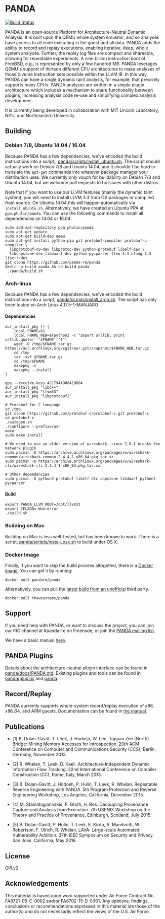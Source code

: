 # PANDA

[![Build Status](https://travis-ci.org/panda-re/panda.svg?branch=master)](https://travis-ci.org/panda-re/panda)

PANDA is an open-source Platform for Architecture-Neutral Dynamic Analysis. It
is built upon the QEMU whole system emulator, and so analyses have access to all
code executing in the guest and all data. PANDA adds the ability to record and
replay executions, enabling iterative, deep, whole system analyses. Further, the
replay log files are compact and shareable, allowing for repeatable experiments.
A nine billion instruction boot of FreeBSD, e.g., is represented by only a few
hundred MB. PANDA leverages QEMU's support of thirteen different CPU
architectures to make analyses of those diverse instruction sets possible within
the LLVM IR. In this way, PANDA can have a single dynamic taint analysis, for
example, that precisely supports many CPUs. PANDA analyses are written in a
simple plugin architecture which includes a mechanism to share functionality
between plugins, increasing analysis code re-use and simplifying complex
analysis development.

It is currently being developed in collaboration with MIT Lincoln
Laboratory, NYU, and Northeastern University.

## Building

###  Debian 7/8, Ubuntu 14.04 / 16.04
Because PANDA has a few dependencies, we've encoded the build instructions into
a script,, [panda/scripts/install\_ubuntu.sh](panda/scripts/install\_ubuntu.sh).
The script should actually work on Debian 7/8 and Ubuntu 14.04, and it
shouldn't be hard to translate the `apt-get` commands into whatever package
manager your distribution uses. We currently only vouch for buildability  on
Debian 7/8 and Ubuntu 14.04, but we welcome pull requests to fix issues with
other distros.

Note that if you want to use our LLVM features (mainly the dynamic taint
system), you will need to install LLVM 3.3 from OS packages or compiled from
source. On Ubuntu 14.04 this will happen automatically via `install_ubuntu.sh`.
Alternatively, we have created an Ubuntu PPA at `ppa:phulin/panda`. You can use
the following commands to install all dependencies on 14.04 or 16.04:

```
sudo add-apt-repository ppa:phulin/panda
sudo apt-get update
sudo apt-get build-dep qemu
sudo apt-get install python-pip git protobuf-compiler protobuf-c-compiler \
  libprotobuf-c0-dev libprotoc-dev python-protobuf libelf-dev \
  libcapstone-dev libdwarf-dev python-pycparser llvm-3.3 clang-3.3 libc++-dev
git clone https://github.com/panda-re/panda
mkdir -p build-panda && cd build-panda
../panda/build.sh
```

### Arch-linux
Because PANDA has a few dependencies, we've encoded the build instructions into
a script, [panda/scripts/install\_arch.sh](panda/scripts/install\_arch.sh).
The script has only been tested on Arch Linux 4.17.5-1-MANJARO

#### Dependencies
```
aur_install_pkg () {
	local FNAME=$1
	local FNAME_WEB=$(python2 -c "import urllib; print urllib.quote('''$FNAME''')")
	wget -O /tmp/$FNAME.tar.gz https://aur.archlinux.org/cgit/aur.git/snapshot/$FNAME_WEB.tar.gz
	cd /tmp
	tar -xvf $FNAME.tar.gz
	cd /tmp/$FNAME
	makepkg -s
	makepkg --install
}

gpg --receive-keys A2C794A986419D8A
aur_install_pkg "libc++"
aur_install_pkg "llvm33"
aur_install_pkg "libprotobuf2"

# Protobuf for C language
cd /tmp
git clone https://github.com/protobuf-c/protobuf-c.git protobuf-c
cd protobuf-c
./autogen.sh
./configure --prefix=/usr
make
sudo make install

# We need to use an older version of wireshark, since 2.5.1 breaks the network plugin
sudo pacman -U https://archive.archlinux.org/packages/w/wireshark-common/wireshark-common-2.4.4-1-x86_64.pkg.tar.xz
sudo pacman -U https://archive.archlinux.org/packages/w/wireshark-cli/wireshark-cli-2.4.4-1-x86_64.pkg.tar.xz

# Other dependencies
sudo pacman -S python2-protobuf libelf dtc capstone libdwarf python2-pycparser
```
#### Build

```
export PANDA_LLVM_ROOT=/opt/llvm33
export CFLAGS=-Wno-error
./build.sh
```

### Building on Mac

Building on Mac is less well-tested, but has been known to work. There is a script,
[panda/scripts/install\_osx.sh](panda/scripts/install\_osx.sh) to build under OS X.

### Docker Image

Finally, if you want to skip the build process altogether, there is a 
[Docker image](https://hub.docker.com/r/pandare/panda). You can get it by running:

    docker pull pandare/panda

Alternatively, you can pull the [latest build from an unofficial](https://hub.docker.com/r/thawsystems/panda) third party.

    docker pull thawsystems/panda

## Support

If you need help with PANDA, or want to discuss the project, you can join our
IRC channel at #panda-re on Freenode, or join the [PANDA mailing
list](http://mailman.mit.edu/mailman/listinfo/panda-users).

We have a basic manual [here](panda/docs/manual.md).

## PANDA Plugins

Details about the architecture-neutral plugin interface can be found in
[panda/docs/PANDA.md](panda/docs/PANDA.md). Existing plugins and tools can be found in
[panda/plugins](panda/plugins) and [panda](panda).

## Record/Replay

PANDA currently supports whole-system record/replay execution of x86, x86\_64,
and ARM guests. Documentation can be found in
[the manual](panda/docs/manual.md#recordreplay-details).

## Publications

* [1] B. Dolan-Gavitt, T. Leek, J. Hodosh, W. Lee.  Tappan Zee (North) Bridge:
Mining Memory Accesses for Introspection. 20th ACM Conference on Computer and
Communications Security (CCS), Berlin, Germany, November 2013.

* [2] R. Whelan, T. Leek, D. Kaeli.  Architecture-Independent Dynamic
Information Flow Tracking. 22nd International Conference on Compiler
Construction (CC), Rome, Italy, March 2013.

* [3] B. Dolan-Gavitt, J. Hodosh, P. Hulin, T. Leek, R. Whelan.
Repeatable Reverse Engineering with PANDA. 5th Program Protection and Reverse
Engineering Workshop, Los Angeles, California, December 2015.

* [4] M. Stamatogiannakis, P. Groth, H. Bos. Decoupling Provenance
Capture and Analysis from Execution. 7th USENIX Workshop on the Theory
and Practice of Provenance, Edinburgh, Scotland, July 2015.

* [5] B. Dolan-Gavitt, P. Hulin, T. Leek, E. Kirda, A. Mambretti,
W. Robertson, F. Ulrich, R. Whelan. LAVA: Large-scale Automated Vulnerability
Addition. 37th IEEE Symposium on Security and Privacy, San Jose,
California, May 2016.

## License

GPLv2.

## Acknowledgements

This material is based upon work supported under Air Force Contract No.
FA8721-05-C-0002 and/or FA8702-15-D-0001. Any opinions, findings,
conclusions or recommendations expressed in this material are those of
the author(s) and do not necessarily reflect the views of the U.S. Air
Force.

